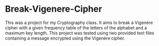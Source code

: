 # Break-Vigenere-Cipher
This was a project for my Cryptography class. It aims to break a Vigenère cipher with a given frequency table of the letters of the alphabet and a maximum key length. This project was tested using two provided text files containing a message encrypted using the Vigenère cipher.
